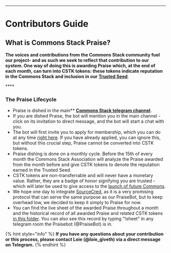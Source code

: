 
---

# Contributors Guide

## What is Commons Stack Praise?

**The voices and contributions from the Commons Stack community fuel our project- and as such we seek to reflect that contribution to our system. One way of doing this is awarding Praise which, at the end of each month, can turn into CSTK tokens: these tokens indicate reputation in the Commons Stack and inclusion in our [**Trusted Seed**](https://medium.com/giveth/the-trusted-seed-of-the-commons-stack-5af6fb04cd30)**. 

\*\*\*\*
### The Praise Lifecycle 
* Praise is dished in the main** [**Commons Stack telegram channel**](https://t.me/CommonsStack).
* If you are dished Praise, the bot will mention you in the main channel - click on its invitation to direct message, and the bot will start a chat with you.
* The bot will first invite you to apply for membership, which you can do at any time [right here](http://commonsstack.org/apply). If you have already applied, you can ignore this, but without this crucial step, Praise cannot be converted into CSTK tokens.
* Praise dishing is done on a monthly cycle. Before the 15th of every month the Commons Stack Association will analyze the Praise awarded from the month before and give CSTK tokens to denote the reputation earned in the Trusted Seed. 
* CSTK tokens are non-transferrable and will never have a monetary value. Rather, they are a badge of honor signifying you are trusted - which will later be used to give access to the [launch of future Commons](https://medium.com/giveth/the-commons-stack-scaling-the-commons-to-re-prioritize-people-and-the-planet-fdc076aec4eb).
* We hope one day to integrate [SourceCred](https://sourcecred.io/), as it is a very promising protocol that can serve the same purpose as our PraiseBot, but to keep overhead low, we decided to keep it simply to Praise for now.
* You can find the live sheet of the awarded Praise throughout a month and the historical record of all awarded Praise and related CSTK tokens [in this folder](https://drive.google.com/open?id=1UpoB17H-L2_jjzd4rgRaSbLgcaFwKqqE). You can also see this record by typing "!sheet" in any telegram room the Praisebot (@PraiseBot) is in.


{% hint style="info" %}
**If you have any questions about your contribution or this process, please contact Loie \(@loie\_giveth\) via a direct message on Telegram.**
{% endhint %}



